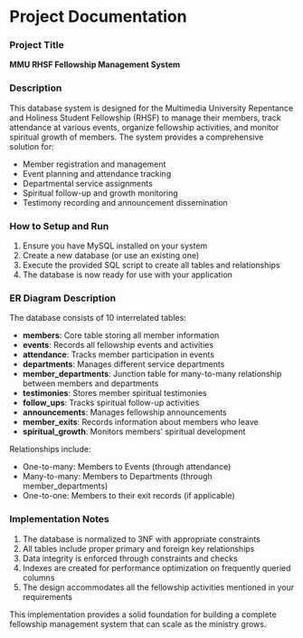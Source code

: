 

# Project Documentation

### Project Title
**MMU RHSF Fellowship Management System**

### Description
This database system is designed for the Multimedia University Repentance and Holiness Student Fellowship (RHSF) to manage their members, track attendance at various events, organize fellowship activities, and monitor spiritual growth of members. The system provides a comprehensive solution for:
- Member registration and management
- Event planning and attendance tracking
- Departmental service assignments
- Spiritual follow-up and growth monitoring
- Testimony recording and announcement dissemination

### How to Setup and Run
1. Ensure you have MySQL installed on your system
2. Create a new database (or use an existing one)
3. Execute the provided SQL script to create all tables and relationships
4. The database is now ready for use with your application

### ER Diagram Description
The database consists of 10 interrelated tables:
- **members**: Core table storing all member information
- **events**: Records all fellowship events and activities
- **attendance**: Tracks member participation in events
- **departments**: Manages different service departments
- **member_departments**: Junction table for many-to-many relationship between members and departments
- **testimonies**: Stores member spiritual testimonies
- **follow_ups**: Tracks spiritual follow-up activities
- **announcements**: Manages fellowship announcements
- **member_exits**: Records information about members who leave
- **spiritual_growth**: Monitors members' spiritual development

Relationships include:
- One-to-many: Members to Events (through attendance)
- Many-to-many: Members to Departments (through member_departments)
- One-to-one: Members to their exit records (if applicable)

### Implementation Notes
1. The database is normalized to 3NF with appropriate constraints
2. All tables include proper primary and foreign key relationships
3. Data integrity is enforced through constraints and checks
4. Indexes are created for performance optimization on frequently queried columns
5. The design accommodates all the fellowship activities mentioned in your requirements

This implementation provides a solid foundation for building a complete fellowship management system that can scale as the ministry grows.
